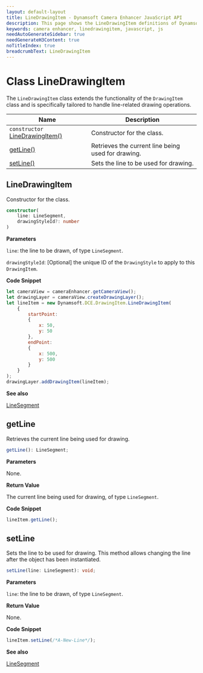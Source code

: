 ```yaml
---
layout: default-layout
title: LineDrawingItem - Dynamsoft Camera Enhancer JavaScript API
description: This page shows the LineDrawingItem definitions of Dynamsoft Camera Enhancer JavaScript SDK.
keywords: camera enhancer, linedrawingitem, javascript, js
needAutoGenerateSidebar: true
needGenerateH3Content: true
noTitleIndex: true
breadcrumbText: LineDrawingItem
---
```


# Class LineDrawingItem

The `LineDrawingItem` class extends the functionality of the `DrawingItem` class and is specifically tailored to handle line-related drawing operations.

| Name                                                | Description                                        |
| --------------------------------------------------- | -------------------------------------------------- |
| `constructor` [LineDrawingItem()](#linedrawingitem) | Constructor for the class.                         |
| [getLine()](#getline)                               | Retrieves the current line being used for drawing. |
| [setLine()](#setline)                               | Sets the line to be used for drawing.              |

## LineDrawingItem

Constructor for the class.

```typescript
constructor(
    line: LineSegment,
    drawingStyleId?: number
)
```

**Parameters**

`line`: the line to be drawn, of type `LineSegment`.

`drawingStyleId`: [Optional] the unique ID of the `DrawingStyle` to apply to this `DrawingItem`.

**Code Snippet**

```js
let cameraView = cameraEnhancer.getCameraView();
let drawingLayer = cameraView.createDrawingLayer();
let lineItem = new Dynamsoft.DCE.DrawingItem.LineDrawingItem(
    {
        startPoint:
        {
            x: 50, 
            y: 50
        }, 
        endPoint:
        {
            x: 500, 
            y: 500
        }
    }
);
drawingLayer.addDrawingItem(lineItem);
```

**See also**

[LineSegment](https://www.dynamsoft.com/capture-vision/docs/web/programming/javascript/api-reference/core/basic-structures/line-segment.html)

## getLine

Retrieves the current line being used for drawing.

```typescript
getLine(): LineSegment;
```

**Parameters**

None.

**Return Value**

The current line being used for drawing, of type `LineSegment`.

**Code Snippet**

```js
lineItem.getLine();
```

## setLine

Sets the line to be used for drawing. This method allows changing the line after the object has been instantiated.

```typescript
setLine(line: LineSegment): void;
```

**Parameters**

`line`: the line to be drawn, of type `LineSegment`.

**Return Value**

None.

**Code Snippet**

```js
lineItem.setLine(/*A-New-Line*/);
```

**See also**

[LineSegment](https://www.dynamsoft.com/capture-vision/docs/web/programming/javascript/api-reference/core/basic-structures/line-segment.html)
